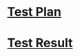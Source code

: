 # [Test Plan](https://github.com/VadimTagiev750504/Routing/blob/master/TestPlan.md)
# [Test Result](https://github.com/VadimTagiev750504/Routing/blob/master/TestResult.md)
